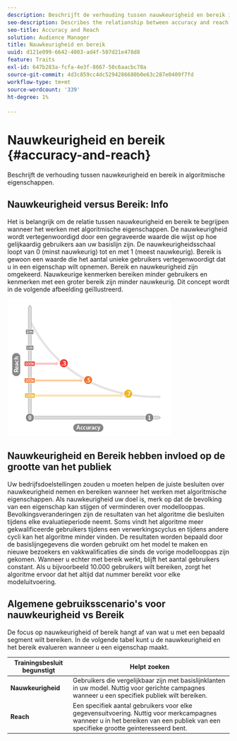 ```yaml
---
description: Beschrijft de verhouding tussen nauwkeurigheid en bereik in algoritmische eigenschappen.
seo-description: Describes the relationship between accuracy and reach in algorithmic traits.
seo-title: Accuracy and Reach
solution: Audience Manager
title: Nauwkeurigheid en bereik
uuid: d121e099-6642-4003-ad4f-507d21e478d8
feature: Traits
exl-id: 647b283a-fcfa-4e3f-8667-50c6aacbc78a
source-git-commit: 4d3c859cc4dc5294286680b0e63c287e0409f7fd
workflow-type: tm+mt
source-wordcount: '339'
ht-degree: 1%

---
```


# Nauwkeurigheid en bereik {#accuracy-and-reach}

Beschrijft de verhouding tussen nauwkeurigheid en bereik in algoritmische eigenschappen.

<!-- c_accuracy_reach.xml -->

## Nauwkeurigheid versus Bereik: Info

Het is belangrijk om de relatie tussen nauwkeurigheid en bereik te begrijpen wanneer het werken met algoritmische eigenschappen. De nauwkeurigheid wordt vertegenwoordigd door een gegraveerde waarde die wijst op hoe gelijkaardig gebruikers aan uw basislijn zijn. De nauwkeurigheidsschaal loopt van 0 (minst nauwkeurig) tot en met 1 (meest nauwkeurig). Bereik is gewoon een waarde die het aantal unieke gebruikers vertegenwoordigt dat u in een eigenschap wilt opnemen. Bereik en nauwkeurigheid zijn omgekeerd. Nauwkeurige kenmerken bereiken minder gebruikers en kenmerken met een groter bereik zijn minder nauwkeurig. Dit concept wordt in de volgende afbeelding geïllustreerd.

![](assets/Reach_v_Accuracy.png)

## Nauwkeurigheid en Bereik hebben invloed op de grootte van het publiek

Uw bedrijfsdoelstellingen zouden u moeten helpen de juiste besluiten over nauwkeurigheid nemen en bereiken wanneer het werken met algoritmische eigenschappen. Als nauwkeurigheid uw doel is, merk op dat de bevolking van een eigenschap kan stijgen of verminderen over modellooppas. Bevolkingsveranderingen zijn de resultaten van het algoritme die besluiten tijdens elke evaluatieperiode neemt. Soms vindt het algoritme meer gekwalificeerde gebruikers tijdens een verwerkingscyclus en tijdens andere cycli kan het algoritme minder vinden. De resultaten worden bepaald door de basislijngegevens die worden gebruikt om het model te maken en nieuwe bezoekers en vakkwalificaties die sinds de vorige modellooppas zijn gekomen. Wanneer u echter met bereik werkt, blijft het aantal gebruikers constant. Als u bijvoorbeeld 10.000 gebruikers wilt bereiken, zorgt het algoritme ervoor dat het altijd dat nummer bereikt voor elke modeluitvoering.

## Algemene gebruiksscenario&#39;s voor nauwkeurigheid vs Bereik

De focus op nauwkeurigheid of bereik hangt af van wat u met een bepaald segment wilt bereiken. In de volgende tabel kunt u de nauwkeurigheid en het bereik evalueren wanneer u een eigenschap maakt.

| Trainingsbesluit begunstigt | Helpt zoeken |
|---|---|
| **Nauwkeurigheid** | Gebruikers die vergelijkbaar zijn met basislijnklanten in uw model. Nuttig voor gerichte campagnes wanneer u een specifiek publiek wilt bereiken. |
| **Reach** | Een specifiek aantal gebruikers voor elke gegevensuitvoering. Nuttig voor merkcampagnes wanneer u in het bereiken van een publiek van een specifieke grootte geinteresseerd bent. |
